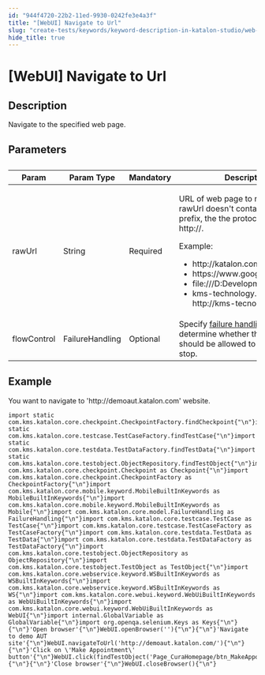 ```yaml
---
id: "944f4720-22b2-11ed-9930-0242fe3e4a3f"
title: "[WebUI] Navigate to Url"
slug: "create-tests/keywords/keyword-description-in-katalon-studio/web-ui-keywords/webui-navigate-to-url"
hide_title: true
---
```


# <a id="id_0" class="anchor_top_offset"/><a id="ariaid-title1" class="anchor_top_offset"/>[WebUI] Navigate to Url


## <a id="id_0__id_1" class="anchor_top_offset"/>Description

              
<p xmlns="http://www.w3.org/1999/xhtml" className="p">Navigate to the specified web page.</p> 
      

## <a id="id_0__id_2" class="anchor_top_offset"/>Parameters

              
<table xmlns="http://www.w3.org/1999/xhtml" className="table anchor_top_offset" id="id_0__923cc627-e536-4796-9df9-e0d3575b9eee"><caption /><thead className="thead"><tr className><th className="entry anchor_top_offset" id="id_0__923cc627-e536-4796-9df9-e0d3575b9eee__entry__1">Param</th><th className="entry anchor_top_offset" id="id_0__923cc627-e536-4796-9df9-e0d3575b9eee__entry__2">Param Type</th><th className="entry anchor_top_offset" id="id_0__923cc627-e536-4796-9df9-e0d3575b9eee__entry__3">Mandatory</th><th className="entry anchor_top_offset" id="id_0__923cc627-e536-4796-9df9-e0d3575b9eee__entry__4">Description</th></tr></thead><tbody className="tbody"><tr className><td className="entry" headers="id_0__923cc627-e536-4796-9df9-e0d3575b9eee__entry__1 id_0__923cc627-e536-4796-9df9-e0d3575b9eee__entry__2 id_0__923cc627-e536-4796-9df9-e0d3575b9eee__entry__3 id_0__923cc627-e536-4796-9df9-e0d3575b9eee__entry__4 ">rawUrl</td><td className="entry" headers="id_0__923cc627-e536-4796-9df9-e0d3575b9eee__entry__1 id_0__923cc627-e536-4796-9df9-e0d3575b9eee__entry__2 id_0__923cc627-e536-4796-9df9-e0d3575b9eee__entry__3 id_0__923cc627-e536-4796-9df9-e0d3575b9eee__entry__4 ">String</td><td className="entry" headers="id_0__923cc627-e536-4796-9df9-e0d3575b9eee__entry__1 id_0__923cc627-e536-4796-9df9-e0d3575b9eee__entry__2 id_0__923cc627-e536-4796-9df9-e0d3575b9eee__entry__3 id_0__923cc627-e536-4796-9df9-e0d3575b9eee__entry__4 ">Required</td><td className="entry" headers="id_0__923cc627-e536-4796-9df9-e0d3575b9eee__entry__1 id_0__923cc627-e536-4796-9df9-e0d3575b9eee__entry__2 id_0__923cc627-e536-4796-9df9-e0d3575b9eee__entry__3 id_0__923cc627-e536-4796-9df9-e0d3575b9eee__entry__4 ">         <p className="p">URL of web page to navigate to.If rawUrl doesn't contain           protocol prefix, the the protocol will be http://.</p>         <p className="p">Example: </p>         <ul className="ul"><li className="li">             http://katalon.com           </li><li className="li">             https://www.google.com           </li><li className="li">file:///D:Development/index.html;</li><li className="li">kms-technology.com =&gt; http://kms-tecnology.com</li></ul>       </td></tr><tr className><td className="entry" headers="id_0__923cc627-e536-4796-9df9-e0d3575b9eee__entry__1 id_0__923cc627-e536-4796-9df9-e0d3575b9eee__entry__2 id_0__923cc627-e536-4796-9df9-e0d3575b9eee__entry__3 id_0__923cc627-e536-4796-9df9-e0d3575b9eee__entry__4 ">flowControl</td><td className="entry" headers="id_0__923cc627-e536-4796-9df9-e0d3575b9eee__entry__1 id_0__923cc627-e536-4796-9df9-e0d3575b9eee__entry__2 id_0__923cc627-e536-4796-9df9-e0d3575b9eee__entry__3 id_0__923cc627-e536-4796-9df9-e0d3575b9eee__entry__4 ">FailureHandling</td><td className="entry" headers="id_0__923cc627-e536-4796-9df9-e0d3575b9eee__entry__1 id_0__923cc627-e536-4796-9df9-e0d3575b9eee__entry__2 id_0__923cc627-e536-4796-9df9-e0d3575b9eee__entry__3 id_0__923cc627-e536-4796-9df9-e0d3575b9eee__entry__4 ">Optional</td><td className="entry" headers="id_0__923cc627-e536-4796-9df9-e0d3575b9eee__entry__1 id_0__923cc627-e536-4796-9df9-e0d3575b9eee__entry__2 id_0__923cc627-e536-4796-9df9-e0d3575b9eee__entry__3 id_0__923cc627-e536-4796-9df9-e0d3575b9eee__entry__4 ">Specify <a className="xref" href="/docs/maintain/configure-failure-handling-settings-in-katalon-studio">failure handling</a> schema to determine whether the         execution should be allowed to continue or stop.</td></tr></tbody></table> 
      

## <a id="id_0__id_3" class="anchor_top_offset"/>Example

              
<p xmlns="http://www.w3.org/1999/xhtml" className="p">You want to navigate to 'http://demoaut.katalon.com'   website.</p> 
              
<pre xmlns="http://www.w3.org/1999/xhtml" className="pre codeblock"><code>import static com.kms.katalon.core.checkpoint.CheckpointFactory.findCheckpoint{"\n"}import static com.kms.katalon.core.testcase.TestCaseFactory.findTestCase{"\n"}import static com.kms.katalon.core.testdata.TestDataFactory.findTestData{"\n"}import static com.kms.katalon.core.testobject.ObjectRepository.findTestObject{"\n"}import com.kms.katalon.core.checkpoint.Checkpoint as Checkpoint{"\n"}import com.kms.katalon.core.checkpoint.CheckpointFactory as CheckpointFactory{"\n"}import com.kms.katalon.core.mobile.keyword.MobileBuiltInKeywords as MobileBuiltInKeywords{"\n"}import com.kms.katalon.core.mobile.keyword.MobileBuiltInKeywords as Mobile{"\n"}import com.kms.katalon.core.model.FailureHandling as FailureHandling{"\n"}import com.kms.katalon.core.testcase.TestCase as TestCase{"\n"}import com.kms.katalon.core.testcase.TestCaseFactory as TestCaseFactory{"\n"}import com.kms.katalon.core.testdata.TestData as TestData{"\n"}import com.kms.katalon.core.testdata.TestDataFactory as TestDataFactory{"\n"}import com.kms.katalon.core.testobject.ObjectRepository as ObjectRepository{"\n"}import com.kms.katalon.core.testobject.TestObject as TestObject{"\n"}import com.kms.katalon.core.webservice.keyword.WSBuiltInKeywords as WSBuiltInKeywords{"\n"}import com.kms.katalon.core.webservice.keyword.WSBuiltInKeywords as WS{"\n"}import com.kms.katalon.core.webui.keyword.WebUiBuiltInKeywords as WebUiBuiltInKeywords{"\n"}import com.kms.katalon.core.webui.keyword.WebUiBuiltInKeywords as WebUI{"\n"}import internal.GlobalVariable as GlobalVariable{"\n"}import org.openqa.selenium.Keys as Keys{"\n"}{"\n"}'Open browser'{"\n"}WebUI.openBrowser(''){"\n"}{"\n"}'Navigate to demo AUT site'{"\n"}WebUI.navigateToUrl('http://demoaut.katalon.com/'){"\n"}{"\n"}'Click on \'Make Appointment\' button'{"\n"}WebUI.click(findTestObject('Page_CuraHomepage/btn_MakeAppointment')){"\n"}{"\n"}'Close browser'{"\n"}WebUI.closeBrowser(){"\n"}</code></pre> 
            

